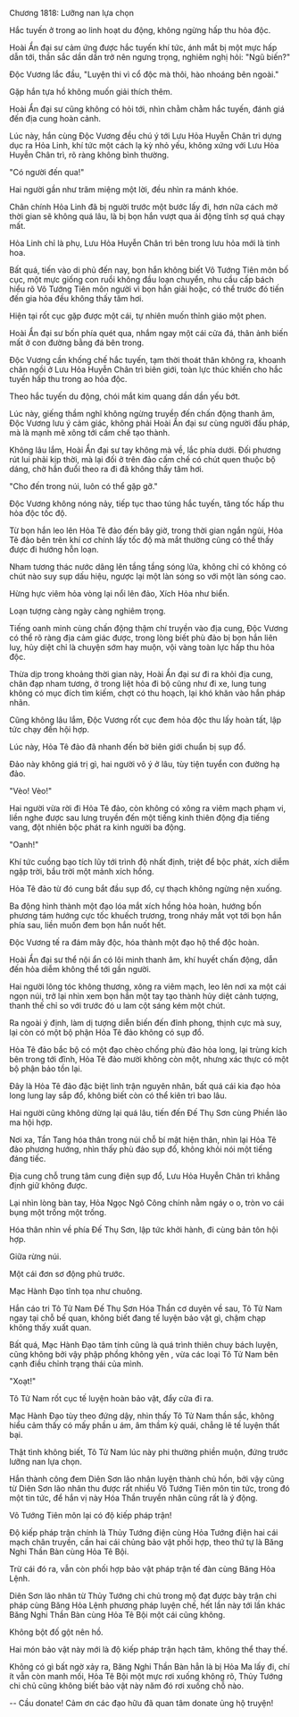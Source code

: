 




Chương 1818: Lưỡng nan lựa chọn


Hắc tuyến ở trong ao linh hoạt du động, không ngừng hấp thu hỏa độc.

Hoài Ẩn đại sư cảm ứng được hắc tuyến khí tức, ánh mắt bị một mực hấp dẫn tới, thần sắc dần dần trở nên ngưng trọng, nghiêm nghị hỏi: "Ngũ biến?"

Độc Vương lắc đầu, "Luyện thi vì cổ độc mà thôi, hào nhoáng bên ngoài."

Gặp hắn tựa hồ không muốn giải thích thêm.

Hoài Ẩn đại sư cũng không có hỏi tới, nhìn chằm chằm hắc tuyến, đánh giá đến địa cung hoàn cảnh.

Lúc này, hắn cùng Độc Vương đều chú ý tới Lưu Hỏa Huyễn Chân trì dựng dục ra Hỏa Linh, khí tức một cách lạ kỳ nhỏ yếu, không xứng với Lưu Hỏa Huyễn Chân trì, rõ ràng không bình thường.

"Có người đến qua!"

Hai người gần như trăm miệng một lời, đều nhìn ra mánh khóe.

Chân chính Hỏa Linh đã bị người trước một bước lấy đi, hơn nữa cách mở thời gian sẽ không quá lâu, là bị bọn hắn vượt qua ải động tĩnh sợ quá chạy mất.

Hỏa Linh chỉ là phụ, Lưu Hỏa Huyễn Chân trì bên trong lưu hỏa mới là tinh hoa.

Bất quá, tiến vào di phủ đến nay, bọn hắn không biết Vô Tướng Tiên môn bố cục, một mực giống con ruồi không đầu loạn chuyển, nhu cầu cấp bách hiểu rõ Vô Tướng Tiên môn người vì bọn hắn giải hoặc, có thể trước đó tiến đến gia hỏa đều không thấy tăm hơi.

Hiện tại rốt cục gặp được một cái, tự nhiên muốn thỉnh giáo một phen.

Hoài Ẩn đại sư bốn phía quét qua, nhắm ngay một cái cửa đá, thân ảnh biến mất ở con đường bằng đá bên trong.

Độc Vương cần khống chế hắc tuyến, tạm thời thoát thân không ra, khoanh chân ngồi ở Lưu Hỏa Huyễn Chân trì biên giới, toàn lực thúc khiến cho hắc tuyến hấp thu trong ao hỏa độc.

Theo hắc tuyến du động, chói mắt kim quang dần dần yếu bớt.

Lúc này, giếng thầm nghĩ không ngừng truyền đến chấn động thanh âm, Độc Vương lưu ý cảm giác, không phải Hoài Ẩn đại sư cùng người đấu pháp, mà là mạnh mẽ xông tới cấm chế tạo thành.

Không lâu lắm, Hoài Ẩn đại sư tay không mà về, lắc phía dưới. Đối phương rút lui phải kịp thời, mà lại đối ở trên đảo cấm chế có chút quen thuộc bộ dáng, chờ hắn đuổi theo ra đi đã không thấy tăm hơi.

"Cho đến trong núi, luôn có thể gặp gỡ."

Độc Vương không nóng nảy, tiếp tục thao túng hắc tuyến, tăng tốc hấp thu hỏa độc tốc độ.

Từ bọn hắn leo lên Hỏa Tê đảo đến bây giờ, trong thời gian ngắn ngủi, Hỏa Tê đảo bên trên khí cơ chính lấy tốc độ mà mắt thường cũng có thể thấy được đi hướng hỗn loạn.

Nham tương thác nước dâng lên tầng tầng sóng lửa, không chỉ có không có chút nào suy sụp dấu hiệu, ngược lại một làn sóng so với một làn sóng cao.

Hừng hực viêm hỏa vòng lại nổi lên đảo, Xích Hỏa như biển.

Loạn tượng càng ngày càng nghiêm trọng.

Tiếng oanh minh cùng chấn động thậm chí truyền vào địa cung, Độc Vương có thể rõ ràng địa cảm giác được, trong lòng biết phù đảo bị bọn hắn liên luỵ, hủy diệt chỉ là chuyện sớm hay muộn, vội vàng toàn lực hấp thu hỏa độc.

Thừa dịp trong khoảng thời gian này, Hoài Ẩn đại sư đi ra khỏi địa cung, chân đạp nham tương, ở trong liệt hỏa đi bộ cũng như đi xe, lung tung không có mục đích tìm kiếm, chợt có thu hoạch, lại khó khăn vào hắn pháp nhãn.

Cũng không lâu lắm, Độc Vương rốt cục đem hỏa độc thu lấy hoàn tất, lập tức chạy đến hội hợp.

Lúc này, Hỏa Tê đảo đã nhanh đến bờ biên giới chuẩn bị sụp đổ.

Đảo này không giá trị gì, hai người vô ý ở lâu, tùy tiện tuyển con đường hạ đảo.

"Vèo! Vèo!"

Hai người vừa rời đi Hỏa Tê đảo, còn không có xông ra viêm mạch phạm vi, liền nghe được sau lưng truyền đến một tiếng kinh thiên động địa tiếng vang, đột nhiên bộc phát ra kinh người ba động.

"Oanh!"

Khí tức cuồng bạo tích lũy tới trình độ nhất định, triệt để bộc phát, xích diễm ngập trời, bầu trời một mảnh xích hồng.

Hỏa Tê đảo từ đó cung bắt đầu sụp đổ, cự thạch không ngừng nện xuống.

Ba động hình thành một đạo lóa mắt xích hồng hỏa hoàn, hướng bốn phương tám hướng cực tốc khuếch trương, trong nháy mắt vọt tới bọn hắn phía sau, liền muốn đem bọn hắn nuốt hết.

Độc Vương tế ra đám mây độc, hóa thành một đạo hộ thể độc hoàn.

Hoài Ẩn đại sư thể nội ẩn có lôi minh thanh âm, khí huyết chấn động, dẫn đến hỏa diễm không thể tới gần người.

Hai người lông tóc không thương, xông ra viêm mạch, leo lên nơi xa một cái ngọn núi, trở lại nhìn xem bọn hắn một tay tạo thành hủy diệt cảnh tượng, thanh thế chỉ so với trước đó u lam cột sáng kém một chút.

Ra ngoài ý định, làm dị tượng diễn biến đến đỉnh phong, thịnh cực mà suy, lại còn có một bộ phận Hỏa Tê đảo không có sụp đổ.

Hỏa Tê đảo bắc bộ có một đạo chèo chống phù đảo hỏa long, lại trùng kích bên trong tới đĩnh, Hỏa Tê đảo mười không còn một, nhưng xác thực có một bộ phận bảo tồn lại.

Đây là Hỏa Tê đảo đặc biệt linh trận nguyên nhân, bất quá cái kia đạo hỏa long lung lay sắp đổ, không biết còn có thể kiên trì bao lâu.

Hai người cũng không dừng lại quá lâu, tiến đến Đế Thụ Sơn cùng Phiền lão ma hội hợp.

Nơi xa, Tần Tang hóa thân trong núi chỗ bí mật hiện thân, nhìn lại Hỏa Tê đảo phương hướng, nhìn thấy phù đảo sụp đổ, không khỏi nói một tiếng đáng tiếc.

Địa cung chỗ trung tâm cung điện sụp đổ, Lưu Hỏa Huyễn Chân trì khẳng định giữ không được.

Lại nhìn lòng bàn tay, Hỏa Ngọc Ngô Công chính nằm ngáy o o, tròn vo cái bụng một trống một trống.

Hóa thân nhìn về phía Đế Thụ Sơn, lập tức khởi hành, đi cùng bản tôn hội hợp.

Giữa rừng núi.

Một cái đơn sơ động phủ trước.

Mạc Hành Đạo tĩnh tọa như chuông.

Hắn cáo tri Tô Tử Nam Đế Thụ Sơn Hóa Thần cơ duyên về sau, Tô Tử Nam ngay tại chỗ bế quan, không biết đang tế luyện bảo vật gì, chậm chạp không thấy xuất quan.

Bất quá, Mạc Hành Đạo tâm tính cũng là quá trình thiên chuy bách luyện, cũng không bởi vậy phập phồng không yên , vừa các loại Tô Tử Nam bên cạnh điều chỉnh trạng thái của mình.

"Xoạt!"

Tô Tử Nam rốt cục tế luyện hoàn bảo vật, đẩy cửa đi ra.

Mạc Hành Đạo tùy theo đứng dậy, nhìn thấy Tô Tử Nam thần sắc, không hiểu cảm thấy có mấy phần u ám, âm thầm kỳ quái, chẳng lẽ tế luyện thất bại.

Thật tình không biết, Tô Tử Nam lúc này phi thường phiền muộn, đứng trước lưỡng nan lựa chọn.

Hắn thành công đem Diên Sơn lão nhân luyện thành chủ hồn, bởi vậy cũng từ Diên Sơn lão nhân thu được rất nhiều Vô Tướng Tiên môn tin tức, trong đó một tin tức, để hắn vị này Hóa Thần truyền nhân cũng rất là ý động.

Vô Tướng Tiên môn lại có độ kiếp pháp trận!

Độ kiếp pháp trận chính là Thủy Tướng điện cùng Hỏa Tướng điện hai cái mạch chân truyền, cần hai cái chủng bảo vật phối hợp, theo thứ tự là Băng Nghi Thần Bàn cùng Hỏa Tê Bội.

Trừ cái đó ra, vẫn còn phối hợp bảo vật pháp trận tế đàn cùng Băng Hỏa Lệnh.

Diên Sơn lão nhân từ Thủy Tướng chi chủ trong mộ đạt được bày trận chi pháp cùng Băng Hỏa Lệnh phương pháp luyện chế, hết lần này tới lần khác Băng Nghi Thần Bàn cùng Hỏa Tê Bội một cái cũng không.

Không bột đố gột nên hồ.

Hai món bảo vật này mới là độ kiếp pháp trận hạch tâm, không thể thay thế.

Không có gì bất ngờ xảy ra, Băng Nghi Thần Bàn hẳn là bị Hỏa Ma lấy đi, chí ít vẫn còn manh mối, Hỏa Tê Bội một mực rơi xuống không rõ, Thủy Tướng chi chủ cũng không biết bảo vật này năm đó rơi xuống chỗ nào.

--
Cầu donate! Cảm ơn các đạo hữu đã quan tâm donate ủng hộ truyện!




